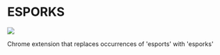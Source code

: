 ESPORKS
=======

![](Images/esporks-riven.jpg)

Chrome extension that replaces occurrences of 'esports' with 'esporks'
